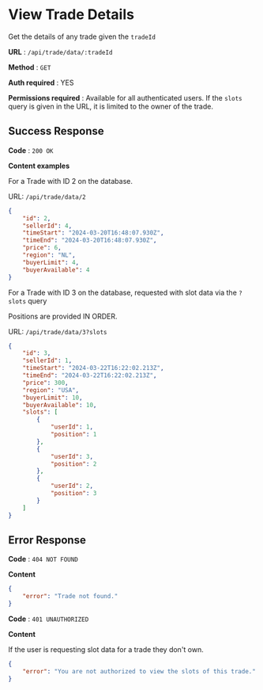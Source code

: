 # View Trade Details

Get the details of any trade given the `tradeId`

**URL** : `/api/trade/data/:tradeId`

**Method** : `GET`

**Auth required** : YES

**Permissions required** : Available for all authenticated users. If the `slots` query is given in the URL, it is limited to the owner of the trade.

## Success Response

**Code** : `200 OK`

**Content examples**

For a Trade with ID 2 on the database.

URL: `/api/trade/data/2`

```json
{
    "id": 2,
    "sellerId": 4,
    "timeStart": "2024-03-20T16:48:07.930Z",
    "timeEnd": "2024-03-20T16:48:07.930Z",
    "price": 6,
    "region": "NL",
    "buyerLimit": 4,
    "buyerAvailable": 4
}
```

For a Trade with ID 3 on the database, requested with slot data via the `?slots` query

Positions are provided IN ORDER.

URL: `/api/trade/data/3?slots`

```json
{
    "id": 3,
    "sellerId": 1,
    "timeStart": "2024-03-22T16:22:02.213Z",
    "timeEnd": "2024-03-22T16:22:02.213Z",
    "price": 300,
    "region": "USA",
    "buyerLimit": 10,
    "buyerAvailable": 10,
    "slots": [
        {
            "userId": 1,
            "position": 1
        },
        {
            "userId": 3,
            "position": 2
        },
        {
            "userId": 2,
            "position": 3
        }
    ]
}
```

## Error Response

**Code** : `404 NOT FOUND`

**Content**

```json
{
    "error": "Trade not found."
}
```

**Code** : `401 UNAUTHORIZED`

**Content**

If the user is requesting slot data for a trade they don't own.

```json
{
    "error": "You are not authorized to view the slots of this trade."
}
```